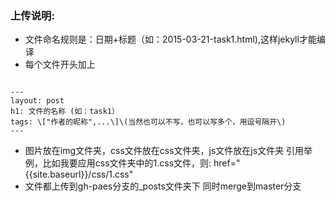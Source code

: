 ### 上传说明: 
- 文件命名规则是：日期+标题（如：2015-03-21-task1.html),这样jekyll才能编译
- 每个文件开头加上
<pre><code>
---
layout: post
h1: 文件的名称 (如：task1）
tags: \["作者的昵称",...\]\(当然也可以不写，也可以写多个，用逗号隔开\)
---
</code></pre>
- 图片放在img文件夹，css文件放在css文件夹，js文件放在js文件夹
引用举例，比如我要应用css文件夹中的1.css文件，则:
href="{{site.baseurl}}/css/1.css"
- 文件都上传到gh-paes分支的_posts文件夹下
同时merge到master分支
